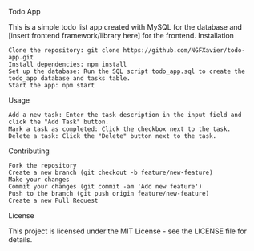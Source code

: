 Todo App

This is a simple todo list app created with MySQL for the database and [insert frontend framework/library here] for the frontend.
Installation

    Clone the repository: git clone https://github.com/NGFXavier/todo-app.git
    Install dependencies: npm install
    Set up the database: Run the SQL script todo_app.sql to create the todo_app database and tasks table.
    Start the app: npm start

Usage

    Add a new task: Enter the task description in the input field and click the "Add Task" button.
    Mark a task as completed: Click the checkbox next to the task.
    Delete a task: Click the "Delete" button next to the task.

Contributing

    Fork the repository
    Create a new branch (git checkout -b feature/new-feature)
    Make your changes
    Commit your changes (git commit -am 'Add new feature')
    Push to the branch (git push origin feature/new-feature)
    Create a new Pull Request

License

This project is licensed under the MIT License - see the LICENSE file for details.
